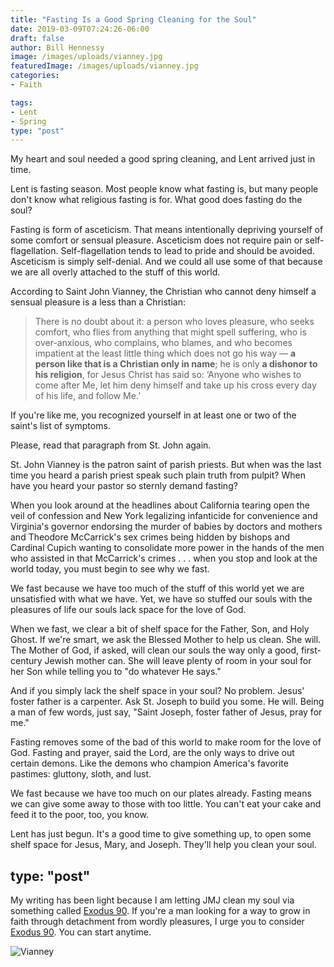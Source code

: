 ```yaml
---
title: "Fasting Is a Good Spring Cleaning for the Soul"
date: 2019-03-09T07:24:26-06:00
draft: false
author: Bill Hennessy
image: /images/uploads/vianney.jpg
featuredImage: /images/uploads/vianney.jpg
categories: 
- Faith

tags:
- Lent
- Spring
type: "post"
---
```


My heart and soul needed a good spring cleaning, and Lent arrived just in time.

Lent is fasting season. Most people know what fasting is, but many people don't know what religious fasting is for. What good does fasting do the soul? 

Fasting is form of asceticism. That means intentionally depriving yourself of some comfort or sensual pleasure. Asceticism does not require pain or self-flagellation. Self-flagellation tends to lead to pride and should be avoided. Asceticism is simply self-denial. And we could all use some of that because we are all overly attached to the stuff of this world.

According to Saint John Vianney, the Christian who cannot deny himself a sensual pleasure is a less than a Christian:

> There is no doubt about it: a person who loves pleasure, who seeks comfort, who flies from anything that might spell suffering, who is over-anxious, who complains, who blames, and who becomes impatient at the least little thing which does not go his way — **a person like that is a Christian only in name**; he is only **a dishonor to his religion**, for Jesus Christ has said so: ‘Anyone who wishes to come after Me, let him deny himself and take up his cross every day of his life, and follow Me.’

If you're like me, you recognized yourself in at least one or two of the saint's list of symptoms. 

Please, read that paragraph from St. John again. 

St. John Vianney is the patron saint of parish priests. But when was the last time you heard a parish priest speak such plain truth from pulpit? When have you heard your pastor so sternly demand fasting? 

When you look around at the headlines about California tearing open the veil of confession and New York legalizing infanticide for convenience and Virginia's governor endorsing the murder of babies by doctors and mothers and Theodore McCarrick's sex crimes being hidden by bishops and Cardinal Cupich wanting to consolidate more power in the hands of the men who assisted in that McCarrick's crimes . . . when you stop and look at the world today, you must begin to see why we fast.

We fast because we have too much of the stuff of this world yet we are unsatisfied with what we have. Yet, we have so stuffed our souls with the pleasures of life our souls lack space for the love of God. 

When we fast, we clear a bit of shelf space for the Father, Son, and Holy Ghost. If we're smart, we ask the Blessed Mother to help us clean. She will. The Mother of God, if asked, will clean our souls the way only a good, first-century Jewish mother can. She will leave plenty of room in your soul for her Son while telling you to "do whatever He says." 

And if you simply lack the shelf space in your soul? No problem. Jesus' foster father is a carpenter. Ask St. Joseph to build you some. He will. Being a man of few words, just say, "Saint Joseph, foster father of Jesus, pray for me." 

Fasting removes some of the bad of this world to make room for the love of God. Fasting and prayer, said the Lord, are the only ways to drive out certain demons. Like the demons who champion America's favorite pastimes: gluttony, sloth, and lust. 

We fast because we have too much on our plates already. Fasting means we can give some away to those with too little. You can't eat your cake and feed it to the poor, too, you know.

Lent has just begun. It's a good time to give something up, to open some shelf space for Jesus, Mary, and Joseph. They'll help you clean your soul. 

type: "post"
---

My writing has been light because I am letting JMJ clean my soul via something called [Exodus 90](https://exodus90.com/). If you're a man looking for a way to grow in faith through detachment from wordly pleasures, I urge you to consider [Exodus 90](https://exodus90.com/). You can start anytime. 

![Vianney](/images/uploads/vianney.jpg "St. John Vianney")